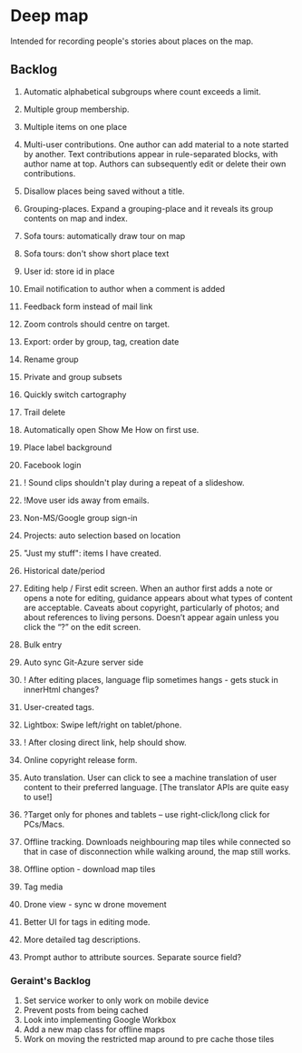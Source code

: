 # Deep map

Intended for recording people's stories about places on the map.

## Backlog
1. Automatic alphabetical subgroups where count exceeds a limit.
2. Multiple group membership.
1. Multiple items on one place
24.	Multi-user contributions. One author can add material to a note started by another. Text contributions appear in rule-separated blocks, with author name at top. Authors can subsequently edit or delete their own contributions. 
3. Disallow places being saved without a title.
2. Grouping-places. Expand a grouping-place and it reveals its group contents on map and index.
1. Sofa tours: automatically draw tour on map
1. Sofa tours: don't show short place text
1. User id: store id in place
1. Email notification to author when a comment is added
1. Feedback form instead of mail link
1. Zoom controls should centre on target. 
1. Export: order by group, tag, creation date
3. Rename group
2. Private and group subsets
1. Quickly switch cartography
5. Trail delete
17. Automatically open Show Me How on first use.
1. Place label background
1. Facebook login

14. ! Sound clips shouldn't play during a repeat of a slideshow.
5. !Move user ids away from emails.
1. Non-MS/Google group sign-in
3. Projects: auto selection based on location
19. "Just my stuff": items I have created.
13. Historical date/period
17.	Editing help / First edit screen. When an author first adds a note or opens a note for editing, guidance appears about what types of content are acceptable. Caveats about copyright, particularly of photos; and about references to living persons. Doesn’t appear again unless you click the “?” on the edit screen.
1. Bulk entry

14.	Auto sync Git-Azure server side
14. ! After editing places, language flip sometimes hangs - gets stuck in innerHtml changes?
14. User-created tags.

16.	Lightbox: Swipe left/right on tablet/phone.
17. ! After closing direct link, help should show.
10. Online copyright release form.
21.	Auto translation. User can click to see a machine translation of user content to their preferred language. [The translator APIs are quite easy to use!]
27.	?Target only for phones and tablets – use right-click/long click for PCs/Macs.
31.	Offline tracking. Downloads neighbouring map tiles while connected so that in case of disconnection while walking around, the map still works.
35. Offline option - download map tiles
36. Tag media
37. Drone view - sync w drone movement
41. Better UI for tags in editing mode.
44. More detailed tag descriptions.
25.	Prompt author to attribute sources. Separate source field? 

### Geraint's Backlog
1. Set service worker to only work on mobile device
2. Prevent posts from being cached
3. Look into implementing Google Workbox
4. Add a new map class for offline maps
5. Work on moving the restricted map around to pre cache those tiles
